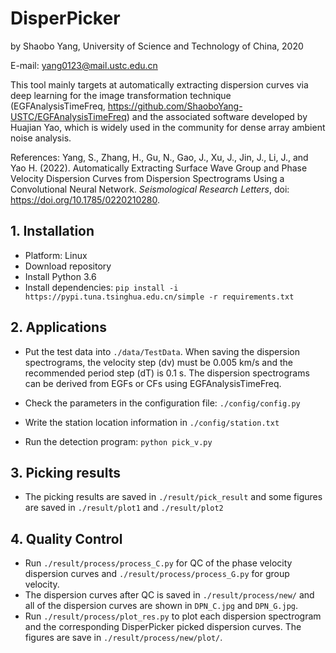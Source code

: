 # DisperPicker

by Shaobo Yang, University of Science and Technology of China, 2020

E-mail: <yang0123@mail.ustc.edu.cn>

This tool mainly targets at automatically extracting dispersion curves via deep learning for the image transformation technique (EGFAnalysisTimeFreq, https://github.com/ShaoboYang-USTC/EGFAnalysisTimeFreq) and the associated software developed by Huajian Yao, which is widely used in the community for dense array ambient noise analysis.

References: Yang, S., Zhang, H., Gu, N., Gao, J., Xu, J., Jin, J., Li, J., and Yao H. (2022). Automatically Extracting Surface Wave Group and Phase Velocity Dispersion Curves from Dispersion Spectrograms Using a Convolutional Neural Network. *Seismological Research Letters*, doi: https://doi.org/10.1785/0220210280.

## 1. Installation

* Platform: Linux
* Download repository
* Install Python 3.6
* Install dependencies: `pip install -i https://pypi.tuna.tsinghua.edu.cn/simple -r requirements.txt`

## 2. Applications

* Put the test data into `./data/TestData`. When saving the dispersion spectrograms, the velocity step (dv) must be 0.005 km/s and the recommended period step (dT) is 0.1 s. The dispersion spectrograms can be derived from EGFs or CFs using EGFAnalysisTimeFreq.

* Check the parameters in the configuration file: `./config/config.py`

* Write the station location information in `./config/station.txt`

* Run the detection program: `python pick_v.py` 

## 3. Picking results

* The picking results are saved in `./result/pick_result` and some figures are saved in `./result/plot1` and `./result/plot2`

## 4. Quality Control

* Run `./result/process/process_C.py` for QC of the phase velocity dispersion curves and `./result/process/process_G.py` for group velocity.
* The dispersion curves after QC is saved in `./result/process/new/` and all of the dispersion curves are shown in `DPN_C.jpg` and `DPN_G.jpg`.
* Run `./result/process/plot_res.py` to plot each dispersion spectrogram and the corresponding DisperPicker picked dispersion curves. The figures are save in `./result/process/new/plot/`.


